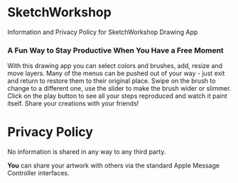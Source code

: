 # SketchWorkshop
Information and Privacy Policy for SketchWorkshop Drawing App

### A Fun Way to Stay Productive When You Have a Free Moment
With this drawing app you can select colors and brushes, add, resize and move layers.
Many of the menus can be pushed out of your way - just exit and return to restore them to their original place.
Swipe on the brush to change to a different one, use the slider to make the brush wider or slimmer.
Click on the play button to see all your steps reproduced and watch it paint itself.
Share your creations with your friends!

# Privacy Policy

No information is shared in any way to any third party.

 **You** can share your artwork with others via the standard Apple Message Controller interfaces.
